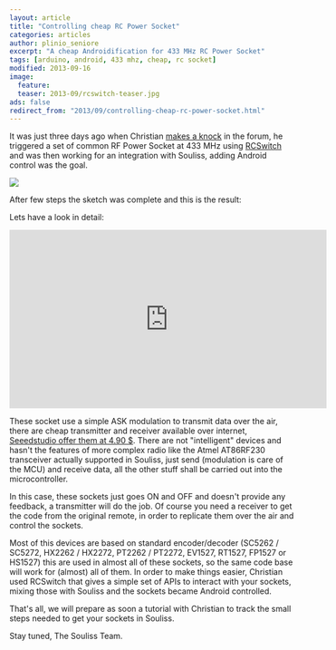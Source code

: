```yaml
---
layout: article
title: "Controlling cheap RC Power Socket"
categories: articles
author: plinio_seniore
excerpt: "A cheap Androidification for 433 MHz RC Power Socket"
tags: [arduino, android, 433 mhz, cheap, rc socket]
modified: 2013-09-16
image:
  feature: 
  teaser: 2013-09/rcswitch-teaser.jpg
ads: false  
redirect_from: "2013/09/controlling-cheap-rc-power-socket.html"
---
```


It was just three days ago when Christian [makes a knock](https://groups.google.com/forum/?fromgroups#!topic/souliss/F_VheIs5Te8) in the forum, he triggered a set of common RF Power Socket at 433 MHz using [RCSwitch](https://github.com/sui77/rc-switch) and was then working for an integration with Souliss, adding Android control was the goal.

![](https://github.com/souliss/souliss.github.io/blob/master/images/2013-09/rcswitch.jpg?raw=true)

After few steps the sketch was complete and this is the result:

Lets have a look in detail:

<iframe width="560" height="315" src="https://www.youtube.com/embed/S5AaDj3JlFk" frameborder="0" allowfullscreen></iframe>

These socket use a simple ASK modulation to transmit data over the air, there are cheap transmitter and receiver available over internet, [Seeedstudio offer them at 4.90 $](http://www.seeedstudio.com/depot/433mhz-rf-link-kit-p-127.html). There are not "intelligent" devices and hasn't the features of more complex radio like the Atmel AT86RF230 transceiver actually supported in Souliss, just send (modulation is care of the MCU) and receive data, all the other stuff shall be carried out into the microcontroller.

In this case, these sockets just goes ON and OFF and doesn't provide any feedback, a transmitter will do the job. Of course you need a receiver to get the code from the original remote, in order to replicate them over the air and control the sockets.

Most of this devices are based on standard encoder/decoder (SC5262 / SC5272, HX2262 / HX2272, PT2262 / PT2272, EV1527, RT1527, FP1527 or HS1527) this are used in almost all of these sockets, so the same code base will work for (almost) all of them.
In order to make things easier, Christian used RCSwitch that gives a simple set of APIs to interact with your sockets, mixing those with Souliss and the sockets became Android controlled.

That's all, we will prepare as soon a tutorial with Christian to track the small steps needed to get your sockets in Souliss.

Stay tuned,
The Souliss Team.